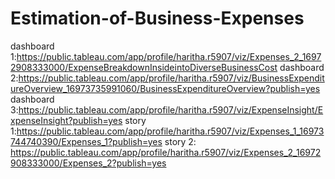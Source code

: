 # Estimation-of-Business-Expenses
dashboard 1:https://public.tableau.com/app/profile/haritha.r5907/viz/Expenses_2_16972908333000/ExpenseBreakdownInsideintoDiverseBusinessCost
dashboard 2:https://public.tableau.com/app/profile/haritha.r5907/viz/BusinessExpenditureOverview_16973735991060/BusinessExpenditureOverview?publish=yes
dashboard 3:https://public.tableau.com/app/profile/haritha.r5907/viz/ExpenseInsight/ExpenseInsight?publish=yes
story 1:https://public.tableau.com/app/profile/haritha.r5907/viz/Expenses_1_16973744740390/Expenses_1?publish=yes
story 2: https://public.tableau.com/app/profile/haritha.r5907/viz/Expenses_2_16972908333000/Expenses_2?publish=yes
